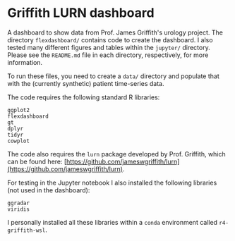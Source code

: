 # Griffith LURN dashboard
A dashboard to show data from Prof. James Griffith's urology project.  The directory `flexdashboard/` contains code to create the dashboard.  I also tested many different figures and tables within the `jupyter/` directory.  Please see the `README.md` file in each directory, respectively, for more information.

To run these files, you need to create a `data/` directory and populate that with the (currently synthetic) patient time-series data.

The code requires the following standard R libraries:
```
ggplot2
flexdashboard
gt
dplyr
tidyr
cowplot
```

The code also requires the `lurn` package developed by Prof. Griffith, which can be found here: [https://github.com/jameswgriffith/lurn](https://github.com/jameswgriffith/lurn).

For testing in the Jupyter notebook I also installed the following libraries (not used in the dashboard):
```
ggradar 
viridis
```

I personally installed all these libraries within a `conda` environment called `r4-griffith-wsl`.





